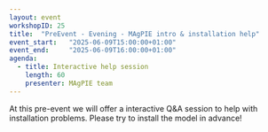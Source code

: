 ```yaml
---
layout: event
workshopID: 25
title:  "PreEvent - Evening - MAgPIE intro & installation help"
event_start:   "2025-06-09T15:00:00+01:00"
event_end:     "2025-06-09T16:00:00+01:00"
agenda:
  - title: Interactive help session
    length: 60
    presenter: MAgPIE team
---
```


At this pre-event we will offer a interactive Q&A session to help with installation problems. Please try to install the model in advance!
